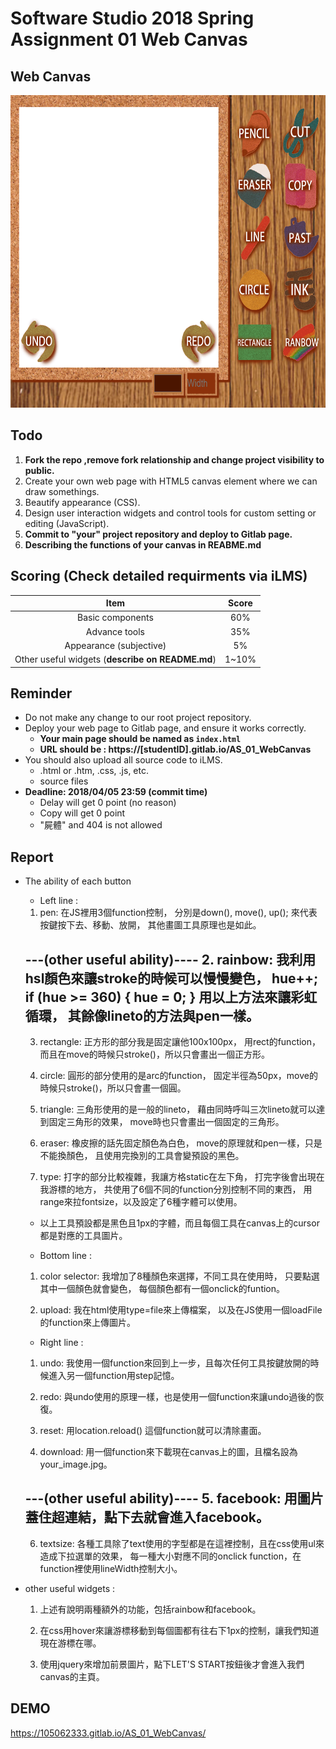 # Software Studio 2018 Spring Assignment 01 Web Canvas

## Web Canvas
<img src="example01.gif" width="700px" height="500px"></img>

## Todo
1. **Fork the repo ,remove fork relationship and change project visibility to public.**
2. Create your own web page with HTML5 canvas element where we can draw somethings.
3. Beautify appearance (CSS).
4. Design user interaction widgets and control tools for custom setting or editing (JavaScript).
5. **Commit to "your" project repository and deploy to Gitlab page.**
6. **Describing the functions of your canvas in REABME.md**

## Scoring (Check detailed requirments via iLMS)

|                       **Item**                   | **Score** |
|:--------------------------------------------:|:-----:|
|               Basic components               |  60%  |
|                 Advance tools                |  35%  |
|            Appearance (subjective)           |   5%  |
| Other useful widgets (**describe on README.md**) | 1~10% |

## Reminder
* Do not make any change to our root project repository.
* Deploy your web page to Gitlab page, and ensure it works correctly.
    * **Your main page should be named as ```index.html```**
    * **URL should be : https://[studentID].gitlab.io/AS_01_WebCanvas**
* You should also upload all source code to iLMS.
    * .html or .htm, .css, .js, etc.
    * source files
* **Deadline: 2018/04/05 23:59 (commit time)**
    * Delay will get 0 point (no reason)
    * Copy will get 0 point
    * "屍體" and 404 is not allowed


## Report

* The ability of each button

    * Left line :

    1. pen: 在JS裡用3個function控制，
            分別是down(), move(), up();
            來代表按鍵按下去、移動、放開，
            其他畫圖工具原理也是如此。

    ---(other useful ability)----
    2. rainbow: 我利用hsl顏色來讓stroke的時候可以慢慢變色，
                hue++;
                    if (hue >= 360) {
                    hue = 0;
                }
                用以上方法來讓彩虹循環，
                其餘像lineto的方法與pen一樣。
    ------------------------------

    3. rectangle: 正方形的部分我是固定讓他100x100px，
                  用rect的function，
                  而且在move的時候只stroke()，所以只會畫出一個正方形。

    4. circle:  圓形的部分使用的是arc的function，
                固定半徑為50px，move的時候只stroke()，所以只會畫一個圓。

    5. triangle: 三角形使用的是一般的lineto，
                 藉由同時呼叫三次lineto就可以達到固定三角形的效果，
                 move時也只會畫出一個固定的三角形。

    6. eraser:  橡皮擦的話先固定顏色為白色，
                move的原理就和pen一樣，只是不能換顏色，
                且使用完換別的工具會變預設的黑色。

    7. type: 打字的部分比較複雜，我讓方格static在左下角，
             打完字後會出現在我游標的地方，
             共使用了6個不同的function分別控制不同的東西，
             用range來拉fontsize，以及設定了6種字體可以使用。

    * 以上工具預設都是黑色且1px的字體，而且每個工具在canvas上的cursor都是對應的工具圖片。

    
    * Bottom line :
    
    1. color selector: 我增加了8種顏色來選擇，不同工具在使用時，
                       只要點選其中一個顏色就會變色，
                       每個顏色都有一個onclick的funtion。
    
    2. upload:  我在html使用type=file來上傳檔案，
                以及在JS使用一個loadFile的function來上傳圖片。


    * Right line :

    1. undo: 我使用一個function來回到上一步，且每次任何工具按鍵放開的時候進入另一個function用step記憶。

    2. redo: 與undo使用的原理一樣，也是使用一個function來讓undo過後的恢復。

    3. reset: 用location.reload() 這個function就可以清除畫面。

    4. download: 用一個function來下載現在canvas上的圖，且檔名設為your_image.jpg。

    ---(other useful ability)----
    5. facebook: 用圖片蓋住超連結，點下去就會進入facebook。
    -----------------------------

    6. textsize: 各種工具除了text使用的字型都是在這裡控制，且在css使用ul來造成下拉選單的效果，
                 每一種大小對應不同的onclick function，在function裡使用lineWidth控制大小。

* other useful widgets : 

    1. 上述有說明兩種額外的功能，包括rainbow和facebook。

    2. 在css用hover來讓游標移動到每個圖都有往右下1px的控制，讓我們知道現在游標在哪。

    3. 使用jquery來增加前景圖片，點下LET'S START按鈕後才會進入我們canvas的主頁。
    
    
## DEMO

 https://105062333.gitlab.io/AS_01_WebCanvas/

